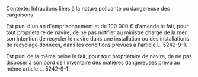 Contexte: Infractions liées à la nature polluante ou dangereuse des cargaisons

Est puni d'un an d'emprisonnement et de 100 000 € d'amende le fait, pour tout propriétaire de navire, de ne pas notifier au ministre chargé de la mer son intention de recycler le navire dans une installation ou des installations de recyclage données, dans les conditions prévues à l'article L. 5242-9-1.

Est puni de la même peine le fait, pour tout propriétaire de navire, de ne pas disposer à son bord de l'inventaire des matières dangereuses prévu au même article L. 5242-9-1.